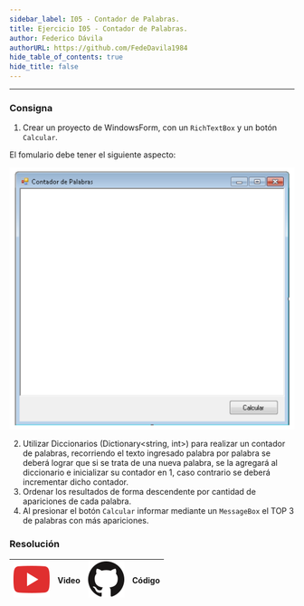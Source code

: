 ```yaml
---
sidebar_label: I05 - Contador de Palabras.
title: Ejercicio I05 - Contador de Palabras.
author: Federico Dávila
authorURL: https://github.com/FedeDavila1984
hide_table_of_contents: true
hide_title: false
---
```

---
### Consigna
1. Crear un proyecto de WindowsForm, con un <code>RichTextBox</code> y un botón <code>Calcular</code>. 

El fomulario debe tener el siguiente aspecto:

![Formato de forulario](/clases/06-colecciones/Ejercicios/formatoFormulario.PNG) 


2. Utilizar Diccionarios (Dictionary<string, int>) para realizar un contador de palabras, recorriendo el texto ingresado palabra por palabra se deberá lograr que si se trata de una nueva palabra, se la agregará al diccionario e inicializar su contador en 1, caso contrario se deberá incrementar dicho contador.
3. Ordenar los resultados de forma descendente por cantidad de apariciones de cada palabra.
4. Al presionar el botón <code>Calcular</code> informar mediante un <code>MessageBox</code> el TOP 3 de palabras con más apariciones.


### Resolución
| ![img](/base/youtube.svg) | Video | ![img](/base/github.svg) | Código |
| :-------------------------------------: | :---: | :------------------------------------: | :----: |

